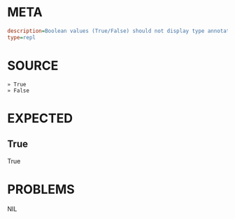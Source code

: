# META
~~~ini
description=Boolean values (True/False) should not display type annotations in REPL
type=repl
~~~
# SOURCE
~~~roc
» True
» False
~~~
# EXPECTED
True
---
True
# PROBLEMS
NIL
